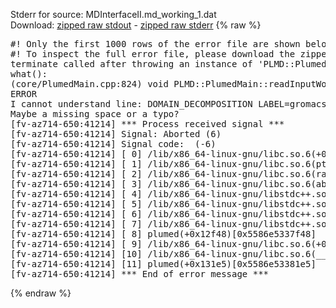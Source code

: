 Stderr for source:  MDInterfaceII.md_working_1.dat   
Download: [zipped raw stdout](MDInterfaceII.md_working_1.dat.plumed.stdout.txt.zip) - [zipped raw stderr](MDInterfaceII.md_working_1.dat.plumed.stderr.txt.zip) 
{% raw %}
<pre>
#! Only the first 1000 rows of the error file are shown below
#! To inspect the full error file, please download the zipped raw stderr file above
terminate called after throwing an instance of 'PLMD::Plumed::ExceptionError'
what():
(core/PlumedMain.cpp:824) void PLMD::PlumedMain::readInputWords(const std::vector<std::__cxx11::basic_string<char> >&)
ERROR
I cannot understand line: DOMAIN_DECOMPOSITION LABEL=gromacs NATOMS=2000 VALUE1=myposx UNIT1=length PERIODIC1=NO CONSTANT1=False ROLE1=x VALUE2=myposy UNIT2=length PERIODIC2=NO CONSTANT2=False ROLE2=y VALUE3=myposz UNIT3=length PERIODIC3=NO CONSTANT3=False ROLE3=z VALUE4=myMasses UNIT4=mass PERIODIC4=NO CONSTANT4=True ROLE4=m VALUE5=myCharges UNIT5=charge PERIODIC5=NO CONSTANT5=True ROLE5=q PBCLABEL=mybox
Maybe a missing space or a typo?
[fv-az714-650:41214] *** Process received signal ***
[fv-az714-650:41214] Signal: Aborted (6)
[fv-az714-650:41214] Signal code:  (-6)
[fv-az714-650:41214] [ 0] /lib/x86_64-linux-gnu/libc.so.6(+0x42520)[0x7fa84b242520]
[fv-az714-650:41214] [ 1] /lib/x86_64-linux-gnu/libc.so.6(pthread_kill+0x12c)[0x7fa84b2969fc]
[fv-az714-650:41214] [ 2] /lib/x86_64-linux-gnu/libc.so.6(raise+0x16)[0x7fa84b242476]
[fv-az714-650:41214] [ 3] /lib/x86_64-linux-gnu/libc.so.6(abort+0xd3)[0x7fa84b2287f3]
[fv-az714-650:41214] [ 4] /lib/x86_64-linux-gnu/libstdc++.so.6(+0xa2b9e)[0x7fa84b6a2b9e]
[fv-az714-650:41214] [ 5] /lib/x86_64-linux-gnu/libstdc++.so.6(+0xae20c)[0x7fa84b6ae20c]
[fv-az714-650:41214] [ 6] /lib/x86_64-linux-gnu/libstdc++.so.6(+0xae277)[0x7fa84b6ae277]
[fv-az714-650:41214] [ 7] /lib/x86_64-linux-gnu/libstdc++.so.6(__cxa_rethrow+0x4b)[0x7fa84b6ae52b]
[fv-az714-650:41214] [ 8] plumed(+0x12f48)[0x5586e5337f48]
[fv-az714-650:41214] [ 9] /lib/x86_64-linux-gnu/libc.so.6(+0x29d90)[0x7fa84b229d90]
[fv-az714-650:41214] [10] /lib/x86_64-linux-gnu/libc.so.6(__libc_start_main+0x80)[0x7fa84b229e40]
[fv-az714-650:41214] [11] plumed(+0x131e5)[0x5586e53381e5]
[fv-az714-650:41214] *** End of error message ***
</pre>
{% endraw %}
